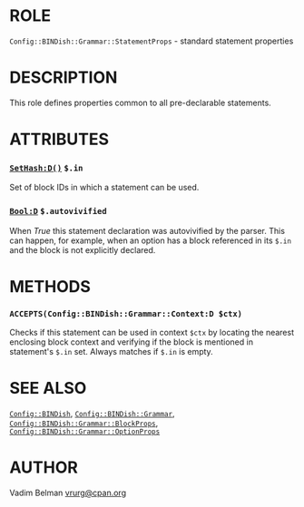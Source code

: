 ROLE
====

`Config::BINDish::Grammar::StatementProps` - standard statement properties

DESCRIPTION
===========

This role defines properties common to all pre-declarable statements.

ATTRIBUTES
==========

### [`SetHash:D()`](https://docs.raku.org/type/SetHash) `$.in`

Set of block IDs in which a statement can be used.

### [`Bool:D`](https://docs.raku.org/type/Bool) `$.autovivified`

When *True* this statement declaration was autovivified by the parser. This can happen, for example, when an option has a block referenced in its `$.in` and the block is not explicitly declared.

METHODS
=======

### `ACCEPTS(Config::BINDish::Grammar::Context:D $ctx)`

Checks if this statement can be used in context `$ctx` by locating the nearest enclosing block context and verifying if the block is mentioned in statement's `$.in` set. Always matches if `$.in` is empty.

SEE ALSO
========

[`Config::BINDish`](https://github.com/vrurg/raku-Config-BINDish/blob/v0.0.5/docs/md/Config/BINDish.md), [`Config::BINDish::Grammar`](https://github.com/vrurg/raku-Config-BINDish/blob/v0.0.5/docs/md/Config/BINDish/Grammar.md), [`Config::BINDish::Grammar::BlockProps`](https://github.com/vrurg/raku-Config-BINDish/blob/v0.0.5/docs/md/Config/BINDish/Grammar/BlockProps.md), [`Config::BINDish::Grammar::OptionProps`](https://github.com/vrurg/raku-Config-BINDish/blob/v0.0.5/docs/md/Config/BINDish/Grammar/OptionProps.md)

AUTHOR
======

Vadim Belman <vrurg@cpan.org>

